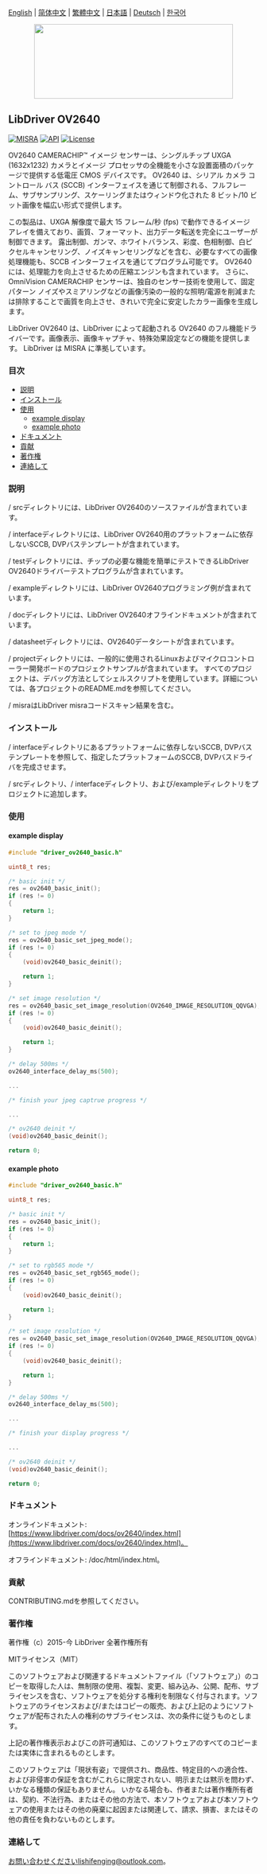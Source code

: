 [English](/README.md) | [ 简体中文](/README_zh-Hans.md) | [繁體中文](/README_zh-Hant.md) | [日本語](/README_ja.md) | [Deutsch](/README_de.md) | [한국어](/README_ko.md)

<div align=center>
<img src="/doc/image/logo.svg" width="400" height="150"/>
</div>

## LibDriver OV2640

[![MISRA](https://img.shields.io/badge/misra-compliant-brightgreen.svg)](/misra/README.md) [![API](https://img.shields.io/badge/api-reference-blue.svg)](https://www.libdriver.com/docs/ov2640/index.html) [![License](https://img.shields.io/badge/license-MIT-brightgreen.svg)](/LICENSE)

OV2640 CAMERACHIP™ イメージ センサーは、シングルチップ UXGA (1632x1232) カメラとイメージ プロセッサの全機能を小さな設置面積のパッケージで提供する低電圧 CMOS デバイスです。 OV2640 は、シリアル カメラ コントロール バス (SCCB) インターフェイスを通じて制御される、フルフレーム、サブサンプリング、スケーリングまたはウィンドウ化された 8 ビット/10 ビット画像を幅広い形式で提供します。

この製品は、UXGA 解像度で最大 15 フレーム/秒 (fps) で動作できるイメージ アレイを備えており、画質、フォーマット、出力データ転送を完全にユーザーが制御できます。 露出制御、ガンマ、ホワイトバランス、彩度、色相制御、白ピクセルキャンセリング、ノイズキャンセリングなどを含む、必要なすべての画像処理機能も、SCCB インターフェイスを通じてプログラム可能です。 OV2640 には、処理能力を向上させるための圧縮エンジンも含まれています。 さらに、OmniVision CAMERACHIP センサーは、独自のセンサー技術を使用して、固定パターン ノイズやスミアリングなどの画像汚染の一般的な照明/電源を削減または排除することで画質を向上させ、きれいで完全に安定したカラー画像を生成します。

LibDriver OV2640 は、LibDriver によって起動される OV2640 のフル機能ドライバーです。画像表示、画像キャプチャ、特殊効果設定などの機能を提供します。 LibDriver は MISRA に準拠しています。

### 目次

  - [説明](#説明)
  - [インストール](#インストール)
  - [使用](#使用)
    - [example display](#example-display)
    - [example photo](#example-photo)
  - [ドキュメント](#ドキュメント)
  - [貢献](#貢献)
  - [著作権](#著作権)
  - [連絡して](#連絡して)

### 説明

/ srcディレクトリには、LibDriver OV2640のソースファイルが含まれています。

/ interfaceディレクトリには、LibDriver OV2640用のプラットフォームに依存しないSCCB, DVPバステンプレートが含まれています。

/ testディレクトリには、チップの必要な機能を簡単にテストできるLibDriver OV2640ドライバーテストプログラムが含まれています。

/ exampleディレクトリには、LibDriver OV2640プログラミング例が含まれています。

/ docディレクトリには、LibDriver OV2640オフラインドキュメントが含まれています。

/ datasheetディレクトリには、OV2640データシートが含まれています。

/ projectディレクトリには、一般的に使用されるLinuxおよびマイクロコントローラー開発ボードのプロジェクトサンプルが含まれています。 すべてのプロジェクトは、デバッグ方法としてシェルスクリプトを使用しています。詳細については、各プロジェクトのREADME.mdを参照してください。

/ misraはLibDriver misraコードスキャン結果を含む。

### インストール

/ interfaceディレクトリにあるプラットフォームに依存しないSCCB, DVPバステンプレートを参照して、指定したプラットフォームのSCCB, DVPバスドライバを完成させます。

/ srcディレクトリ、/ interfaceディレクトリ、および/exampleディレクトリをプロジェクトに追加します。

### 使用

#### example display

```C
#include "driver_ov2640_basic.h"

uint8_t res;

/* basic init */
res = ov2640_basic_init();
if (res != 0)
{
    return 1;
}

/* set to jpeg mode */
res = ov2640_basic_set_jpeg_mode();
if (res != 0)
{
    (void)ov2640_basic_deinit();

    return 1;
}

/* set image resolution */
res = ov2640_basic_set_image_resolution(OV2640_IMAGE_RESOLUTION_QQVGA);
if (res != 0)
{
    (void)ov2640_basic_deinit();

    return 1;
}

/* delay 500ms */
ov2640_interface_delay_ms(500);

...

/* finish your jpeg captrue progress */    

...

/* ov2640 deinit */
(void)ov2640_basic_deinit();

return 0;
```

#### example photo

```c
#include "driver_ov2640_basic.h"

uint8_t res;

/* basic init */
res = ov2640_basic_init();
if (res != 0)
{
    return 1;
}

/* set to rgb565 mode */
res = ov2640_basic_set_rgb565_mode();
if (res != 0)
{
    (void)ov2640_basic_deinit();

    return 1;
}

/* set image resolution */
res = ov2640_basic_set_image_resolution(OV2640_IMAGE_RESOLUTION_QQVGA);
if (res != 0)
{
    (void)ov2640_basic_deinit();

    return 1;
}

/* delay 500ms */
ov2640_interface_delay_ms(500);

...

/* finish your display progress */    

...

/* ov2640 deinit */
(void)ov2640_basic_deinit();

return 0;
```

### ドキュメント

オンラインドキュメント: [https://www.libdriver.com/docs/ov2640/index.html](https://www.libdriver.com/docs/ov2640/index.html)。

オフラインドキュメント: /doc/html/index.html。

### 貢献

CONTRIBUTING.mdを参照してください。

### 著作権

著作権（c）2015-今 LibDriver 全著作権所有

MITライセンス（MIT）

このソフトウェアおよび関連するドキュメントファイル（「ソフトウェア」）のコピーを取得した人は、無制限の使用、複製、変更、組み込み、公開、配布、サブライセンスを含む、ソフトウェアを処分する権利を制限なく付与されます。ソフトウェアのライセンスおよび/またはコピーの販売、および上記のようにソフトウェアが配布された人の権利のサブライセンスは、次の条件に従うものとします。

上記の著作権表示およびこの許可通知は、このソフトウェアのすべてのコピーまたは実体に含まれるものとします。

このソフトウェアは「現状有姿」で提供され、商品性、特定目的への適合性、および非侵害の保証を含むがこれらに限定されない、明示または黙示を問わず、いかなる種類の保証もありません。 いかなる場合も、作者または著作権所有者は、契約、不法行為、またはその他の方法で、本ソフトウェアおよび本ソフトウェアの使用またはその他の廃棄に起因または関連して、請求、損害、またはその他の責任を負わないものとします。

### 連絡して

お問い合わせくださいlishifenging@outlook.com。